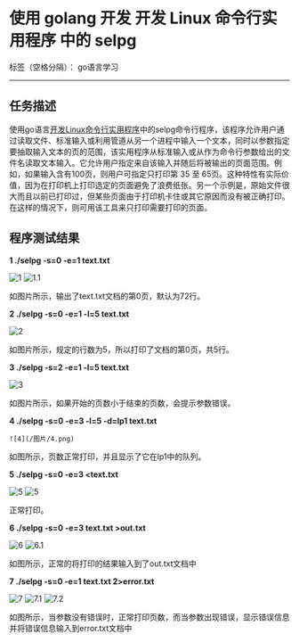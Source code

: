 ﻿# 使用 golang 开发 开发 Linux 命令行实用程序 中的 selpg

标签（空格分隔）： go语言学习

---

## 任务描述
使用go语言[开发Linux命令行实用程序][1]中的selpg命令行程序，该程序允许用户通过读取文件、标准输入或利用管道从另一个进程中输入一个文本，同时以参数指定要抽取输入文本的页的范围，该实用程序从标准输入或从作为命令行参数给出的文件名读取文本输入。它允许用户指定来自该输入并随后将被输出的页面范围。例如，如果输入含有100页，则用户可指定只打印第 35 至 65页。这种特性有实际价值，因为在打印机上打印选定的页面避免了浪费纸张。另一个示例是，原始文件很大而且以前已打印过，但某些页面由于打印机卡住或其它原因而没有被正确打印。在这样的情况下，则可用该工具来只打印需要打印的页面。

## 程序测试结果
**1  ./selpg -s=0 -e=1 text.txt**

![1](/图片/1.png)
![1.1](/图片/1.1.png)

 如图片所示，输出了text.txt文档的第0页，默认为72行。
 
 **2  ./selpg -s=0 -e=1 -l=5 text.txt**
 
 ![2](/图片/2.png)
 
如图片所示，规定的行数为5，所以打印了文档的第0页，共5行。

 **3  ./selpg -s=2 -e=1 -l=5 text.txt**
 
  ![3](/图片/3.png)
  
  如图片所示，如果开始的页数小于结束的页数，会提示参数错误。
  
  **4  ./selpg -s=0 -e=3 -l=5 -d=lp1 text.txt**
  
    ![4](/图片/4.png)
    
如图所示，页数正常打印，并且显示了它在lp1中的队列。

  **5  ./selpg -s=0 -e=3 <text.txt**
  
   ![5](/图片/5.png)
   ![5](/图片/5.1.png)
   
   正常打印。
   
  **6  ./selpg -s=0 -e=3 text.txt >out.txt**
  
  ![6](/图片/6.png)
  ![6.1](/图片/6.1.png)
  
  如图所示，正常的将打印的结果输入到了out.txt文档中
  
  **7  ./selpg -s=0 -e=1 text.txt 2>error.txt**
  
   ![7](/图片/7.png)
   ![7.1](/图片/7.1.png)
   ![7.2](/图片/7.2.png)
   
   如图所示，当参数没有错误时，正常打印页数，而当参数出现错误，显示错误信息并将错误信息输入到error.txt文档中

  [1]: https://www.ibm.com/developerworks/cn/linux/shell/clutil/index.html
